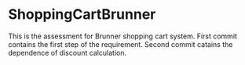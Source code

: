 # ShoppingCartBrunner

This is the assessment for Brunner shopping cart system.
First commit contains the first step of the requirement.
Second commit catains the dependence of discount calculation.
